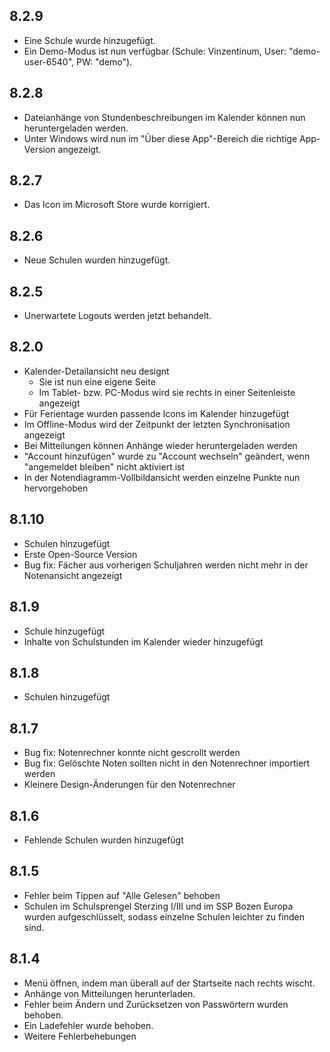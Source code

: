 ## 8.2.9
- Eine Schule wurde hinzugefügt.
- Ein Demo-Modus ist nun verfügbar (Schule: Vinzentinum, User: "demo-user-6540", PW: "demo").

## 8.2.8
- Dateianhänge von Stundenbeschreibungen im Kalender können nun heruntergeladen werden.
- Unter Windows wird nun im "Über diese App"-Bereich die richtige App-Version angezeigt.

## 8.2.7
- Das Icon im Microsoft Store wurde korrigiert.

## 8.2.6
- Neue Schulen wurden hinzugefügt.

## 8.2.5
- Unerwartete Logouts werden jetzt behandelt.

## 8.2.0
- Kalender-Detailansicht neu designt
  - Sie ist nun eine eigene Seite
  - Im Tablet- bzw. PC-Modus wird sie rechts in einer Seitenleiste angezeigt
- Für Ferientage wurden passende Icons im Kalender hinzugefügt
- Im Offline-Modus wird der Zeitpunkt der letzten Synchronisation angezeigt
- Bei Mitteilungen können Anhänge wieder heruntergeladen werden
- "Account hinzufügen" wurde zu "Account wechseln" geändert, wenn "angemeldet bleiben" nicht aktiviert ist
- In der Notendiagramm-Vollbildansicht werden einzelne Punkte nun hervorgehoben

## 8.1.10
- Schulen hinzugefügt
- Erste Open-Source Version
- Bug fix: Fächer aus vorherigen Schuljahren werden nicht mehr in der Notenansicht angezeigt

## 8.1.9
- Schule hinzugefügt
- Inhalte von Schulstunden im Kalender wieder hinzugefügt

## 8.1.8
- Schulen hinzugefügt

## 8.1.7
- Bug fix: Notenrechner konnte nicht gescrollt werden
- Bug fix: Gelöschte Noten sollten nicht in den Notenrechner importiert werden
- Kleinere Design-Änderungen für den Notenrechner

## 8.1.6
- Fehlende Schulen wurden hinzugefügt

## 8.1.5
- Fehler beim Tippen auf "Alle Gelesen" behoben
- Schulen im Schulsprengel Sterzing I/III und im SSP Bozen Europa wurden aufgeschlüsselt,
  sodass einzelne Schulen leichter zu finden sind.

## 8.1.4
- Menü öffnen, indem man überall auf der Startseite nach rechts wischt.
- Anhänge von Mitteilungen herunterladen.
- Fehler beim Ändern und Zurücksetzen von Passwörtern wurden behoben.
- Ein Ladefehler wurde behoben.
- Weitere Fehlerbehebungen
